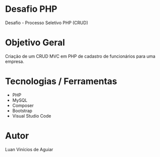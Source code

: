# Desafio PHP

Desafio - Processo Seletivo PHP (CRUD)

# Objetivo Geral

Criação de um CRUD MVC em PHP de cadastro de funcionários para uma empresa.

# Tecnologias / Ferramentas

- PHP
- MySQL
- Composer
- Bootstrap
- Visual Studio Code

# Autor

Luan Vinícios de Aguiar